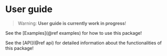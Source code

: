 # User guide

> Warning: **User guide is currently work in progress**!

See the [Examples](@ref examples) for how to use this package!

See the [API](@ref api) for detailed information about the functionalities of this package!